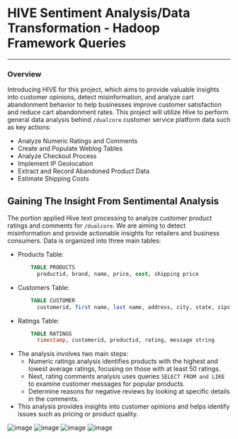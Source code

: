 # HIVE Sentiment Analysis/Data Transformation - Hadoop Framework Queries
---
### Overview
Introducing HIVE for this project, which aims to provide valuable insights into customer opinions, detect misinformation, and analyze cart abandonment behavior to help businesses improve customer satisfaction and reduce cart abandonment rates. This project will utilize Hive to perform general data analysis behind `/dualcore` customer service platform data such as key actions: 
- Analyze Numeric Ratings and Comments
- Create and Populate Weblog Tables
- Analyze Checkout Process
- Implement IP Geolocation
- Extract and Record Abandoned Product Data
- Estimate Shipping Costs

## Gaining The Insight From Sentimental Analysis
The portion applied Hive text processing to analyze customer product ratings and comments for `/dualcore`. We are aiming to detect misinformation and provide actionable insights for retailers and business consumers. Data is organized into three main tables: 
- Products Table:
  ```sql
      TABLE PRODUCTS
        productid, brand, name, price, cost, shipping price
  ```
- Customers Table:
  ```sql
      TABLE CUSTOMER
        customerid, first name, last name, address, city, state, zipcode
  ```
- Ratings Table:
  ```sql
      TABLE RATINGS
        timestamp, customerid, productid, rating, message string
  ```
- The analysis involves two main steps:
  - Numeric ratings analysis identifies products with the highest and lowest average ratings, focusing on those with at least 50 ratings.
  - Next, rating comments analysis uses queries `SELECT FROM and LIKE` to examine customer messages for popular products.
  - Determine reasons for negative reviews by looking at specific details in the comments.
- This analysis provides insights into customer opinions and helps identify issues such as pricing or product quality.

![image](https://github.com/user-attachments/assets/41f6f910-6e59-4ebc-a17a-cd494f799cb9)
![image](https://github.com/user-attachments/assets/b92bb03e-f32b-41d9-a306-5ed5857afb6a)
![image](https://github.com/user-attachments/assets/f6b87be1-afe2-4d6d-8c01-a6df593aa9aa)
![image](https://github.com/user-attachments/assets/f5dc09e4-8e11-4fe1-9a62-c7cfbcf93e6b)





